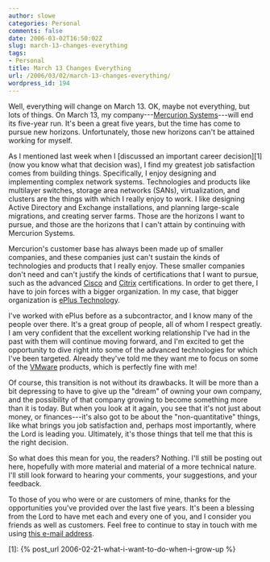 ```yaml
---
author: slowe
categories: Personal
comments: false
date: 2006-03-02T16:50:02Z
slug: march-13-changes-everything
tags:
- Personal
title: March 13 Changes Everything
url: /2006/03/02/march-13-changes-everything/
wordpress_id: 194
---
```


Well, everything will change on March 13. OK, maybe not everything, but lots of things. On March 13, my company---[Mercurion Systems](http://www.mercurionsystems.com/)---will end its five-year run. It's been a great five years, but the time has come to pursue new horizons. Unfortunately, those new horizons can't be attained working for myself.

As I mentioned last week when I [discussed an important career decision][1] (now you know what that decision was), I find my greatest job satisfaction comes from building things. Specifically, I enjoy designing and implementing complex network systems. Technologies and products like multilayer switches, storage area networks (SANs), virtualization, and clusters are the things with which I really enjoy to work. I like designing Active Directory and Exchange installations, and planning large-scale migrations, and creating server farms. Those are the horizons I want to pursue, and those are the horizons that I can't attain by continuing with Mercurion Systems.

Mercurion's customer base has always been made up of smaller companies, and these companies just can't sustain the kinds of technologies and products that I really enjoy. These smaller companies don't need and can't justify the kinds of certifications that I want to pursue, such as the advanced [Cisco](http://www.cisco.com/) and [Citrix](http://www.citrix.com/) certifications. In order to get there, I have to join forces with a bigger organization. In my case, that bigger organization is [ePlus Technology](http://www.eplus.com/).

I've worked with ePlus before as a subcontractor, and I know many of the people over there. It's a great group of people, all of whom I respect greatly. I am very confident that the excellent working relationship I've had in the past with them will continue moving forward, and I'm excited to get the opportunity to dive right into some of the advanced technologies for which I've been targeted. Already they've told me they want me to focus on some of the [VMware](http://www.vmware.com/) products, which is perfectly fine with me!

Of course, this transition is not without its drawbacks. It will be more than a bit depressing to have to give up the "dream" of owning your own company, and the possibility of that company growing to become something more than it is today. But when you look at it again, you see that it's not just about money, or finances---it's also got to be about the "non-quantitative" things, like what brings you job satisfaction and, perhaps most importantly, where the Lord is leading you. Ultimately, it's those things that tell me that this is the right decision.

So what does this mean for you, the readers? Nothing. I'll still be posting out here, hopefully with more material and material of a more technical nature. I'll still look forward to hearing your comments, your suggestions, and your feedback.

To those of you who were or are customers of mine, thanks for the opportunities you've provided over the last five years. It's been a blessing from the Lord to have met each and every one of you, and I consider you friends as well as customers. Feel free to continue to stay in touch with me using [this e-mail address](mailto:scott.lowe@scottlowe.org).

[1]: {% post_url 2006-02-21-what-i-want-to-do-when-i-grow-up %}
